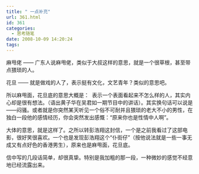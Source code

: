 ```yaml
---
title: " 一点补充"
url: 361.html
id: 361
categories:
  - 思考随笔
date: 2008-10-09 14:20:24
tags:
---
```


麻甩佬 —— 广东人说麻甩佬，类似于大叔这样的意思，就是一个很草根，甚至带点猥琐的人。

花旦 —— 就是做戏的人了，表示挺有文化，文艺青年？类似的意思吧。

所以麻甩面，花旦底的意思大概是：  表示一个表面看起来不怎么样的人，其实内心却是很有想法。（语出黄子华在吴君如一期节目中的讲话）。其实换句话可以说是——闷骚。或者就是你突然某天听见一个俗不可耐并且猥琐的老大不小的男性，在独白一段他的感情经历，你会突然发出感慨：“原来你也是性情中人啊”。

大体的意思，就是这样了。之所以转彭浩翔这封信，一个是之前我看过了这部电影，很好笑很喜欢。一个也是发现彭浩翔这个“仆街仔”（按他说法就是一些一事无成又有点好色的香港男生），原来也是麻甩面，花旦底。

信中写的几段话简单，却很真挚。特别是我加粗的那一段，一种微妙的感觉不经意地已经流露出来。
